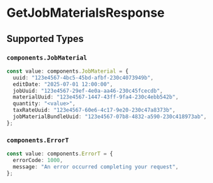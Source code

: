 # GetJobMaterialsResponse


## Supported Types

### `components.JobMaterial`

```typescript
const value: components.JobMaterial = {
  uuid: "123e4567-4bc5-45bd-afbf-230c4073949b",
  editDate: "2025-07-01 12:00:00",
  jobUuid: "123e4567-29ef-4e0a-aa46-230c45fcecdb",
  materialUuid: "123e4567-1447-43ff-9fa4-230c4ebb542b",
  quantity: "<value>",
  taxRateUuid: "123e4567-60e6-4c17-9e20-230c47a8373b",
  jobMaterialBundleUuid: "123e4567-07b8-4832-a590-230c418973ab",
};
```

### `components.ErrorT`

```typescript
const value: components.ErrorT = {
  errorCode: 1000,
  message: "An error occurred completing your request",
};
```

